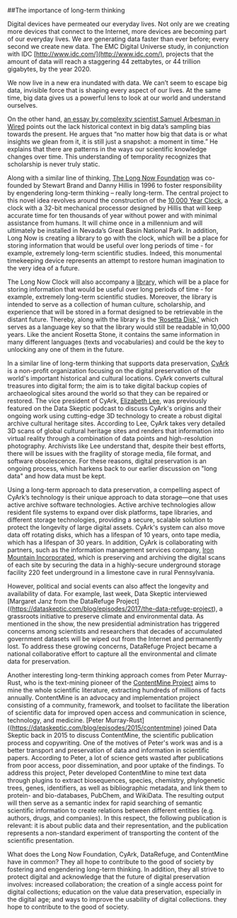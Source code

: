 ##The importance of long-term thinking 

Digital devices have permeated our everyday lives. Not only are we creating more devices that connect to the Internet, more devices are becoming part of our everyday lives. We are generating data faster than ever before; every second we create new data. The EMC Digital Universe study, in conjunction with IDC [http://www.idc.com/](http://www.idc.com/), projects that the amount of data will reach a staggering 44 zettabytes, or 44 trillion gigabytes, by the year 2020. 

We now live in a new era inundated with data. We can’t seem to escape big data, invisible force that is shaping every aspect of our lives. At the same time, big data gives us a powerful lens to look at our world and understand ourselves.

On the other hand, [an essay by complexity scientist Samuel Arbesman in Wired](https://www.wired.com/2013/01/forget-big-data-think-long-data/) points out the lack historical context in big data’s sampling bias towards the present. He argues that “no matter how big that data is or what insights we glean from it, it is still just a snapshot: a moment in time.” He explains that there are patterns in the ways our scientific knowledge changes over time. This understanding of temporality recognizes that scholarship is never truly static. 

Along with a similar line of thinking, [The Long Now Foundation](http://longnow.org/) was co-founded by Stewart Brand and Danny Hillis in 1996 to foster responsibility by engendering long-term thinking – really long-term. The central project to this novel idea revolves around the construction of the [10,000 Year Clock](http://longnow.org/clock/), a clock with a 32-bit mechanical processor designed by Hillis that will keep accurate time for ten thousands of year without power and with minimal assistance from humans. It will chime once in a millennium and will ultimately be installed in Nevada’s Great Basin National Park. In addition, Long Now is creating a library to go with the clock, which will be a place for storing information that would be useful over long periods of time - for example, extremely long-term scientific studies. Indeed, this monumental timekeeping device represents an attempt to restore human imagination to the very idea of a future. 

The Long Now Clock will also accompany a [library,](http://longnow.org/essays/library/) which will be a place for storing information that would be useful over long periods of time - for example, extremely long-term scientific studies. Moreover, the library is intended to serve as a collection of human culture, scholarship, and experience that will be stored in a format designed to be retrievable in the distant future. Thereby, along with the library is the [‘Rosetta Disk,’](http://rosettaproject.org/disk/concept/) which serves as a language key so that the library would still be readable in 10,000 years. Like the ancient Rosetta Stone, it contains the same information in many different languages (texts and vocabularies) and could be the key to unlocking any one of them in the future.

In a similar line of long-term thinking that supports data preservation, [CyArk](http://www.cyark.org/)  is a non-profit organization focusing on the digital preservation of the world's important historical and cultural locations. CyArk converts cultural treasures into digital form; the aim is to take digital backup copies of archaeological sites around the world so that they can be repaired or restored. The vice president of CyArk, [Elizabeth Lee](https://dataskeptic.com/blog/episodes/2015/preserving-history-at-cyark), was previously featured on the Data Skeptic podcast to discuss CyArk's origins and their ongoing work using cutting-edge 3D technology to create a robust digital archive cultural heritage sites. According to Lee, CyArk takes very detailed 3D scans of global cultural heritage sites and renders that information into virtual reality through a combination of data points and high-resolution photography. Archivists like Lee understand that, despite their best efforts, there will be issues with the fragility of storage media, file format, and software obsolescence. For these reasons, digital preservation is an ongoing process, which harkens back to our earlier discussion on "long data" and how data must be kept. 

Using a long-term approach to data preservation, a compelling aspect of CyArk’s technology is their unique approach to data storage—one that uses active archive software technologies. Active archive technologies allow resident file systems to expand over disk platforms, tape libraries, and different storage technologies, providing a secure, scalable solution to protect the longevity of large digital assets. CyArk's system can also move data off rotating disks, which has a lifespan of 10 years, onto tape media, which has a lifespan of 30 years. In addition, CyArk is collaborating with partners, such as the information management services company, [Iron Mountain Incorporated](http://www.ironmountain.com/), which is preserving and archiving the digital scans of each site by securing the data in a highly-secure underground storage facility 220 feet underground in a limestone cave in rural Pennsylvania.

However, political and social events can also affect the longevity and availability of data. For example, last week, Data Skeptic interviewed [Margaret Janz from the DataRefuge Project]((https://dataskeptic.com/blog/episodes/2017/the-data-refuge-project),  a grassroots initiative to preserve climate and environmental data. As mentioned in the show, the new presidential administration has triggered concerns among scientists and researchers that decades of accumulated government datasets will be wiped out from the Internet and permanently lost. To address these growing concerns, DataRefuge Project became a national collaborative effort to capture all the environmental and climate data for preservation.

Another interesting long-term thinking approach comes from Peter Murray-Rust, who is the text-mining pioneer of the [ContentMine Project](http://contentmine.org/) aims to mine the whole scientific literature, extracting hundreds of millions of facts annually. ContentMine is an advocacy and implementation project consisting of a community, framework, and toolset to facilitate the liberation of scientific data for improved open access and communication in science, technology, and medicine.  [Peter Murray-Rust]((https://dataskeptic.com/blog/episodes/2015/contentmine) joined Data Skeptic back in 2015 to discuss ContentMine, the scientific publication process and copywriting.  One of the motives of Peter's work was and is a better transport and preservation of data and information in scientific papers. According to Peter, a lot of science gets wasted after publications from poor access, poor dissemination, and poor uptake of the findings. To address this project, Peter developed ContentMine to mine text data through plugins to extract biosequences, species, chemistry, phylogenetic trees, genes, identifiers, as well as bibliographic metadata, and link them to protein- and bio-databases, PubChem, and WikiData. The resulting output will then serve as a semantic index for rapid searching of semantic scientific information to create relations between different entities (e.g. authors, drugs, and companies). In this respect, the following publication is relevant: it is about public data and their representation, and the publication represents a non-standard experiment of transporting the content of the scientific presentation. 

What does the Long Now Foundation, CyArk, DataRefuge, and ContentMine have in common? They all hope to contribute to the good of society by fostering and engendering long-term thinking. In addition, they all strive to protect digital and acknowledge that the future of digital preservation involves: increased collaboration; the creation of a single access point for digital collections; education on the value data preservation, especially in the digital age; and ways to improve the usability of digital collections. they hope to contribute to the good of society. 
